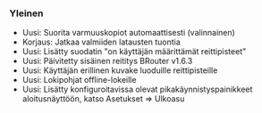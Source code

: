 ### Yleinen
- Uusi: Suorita varmuuskopiot automaattisesti (valinnainen)
- Korjaus: Jatkaa valmiiden latausten tuontia
- Uusi: Lisätty suodatin "on käyttäjän määrittämät reittipisteet"
- Uusi: Päivitetty sisäinen reititys BRouter v1.6.3
- Uusi: Käyttäjän erillinen kuvake luoduille reittipisteille
- Uusi: Lokipohjat offline-lokeille
- Uusi: Lisätty konfiguroitavissa olevat pikakäynnistyspainikkeet aloitusnäyttöön, katso Asetukset => Ulkoasu
